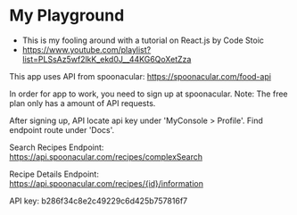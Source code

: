 # My Playground

-   This is my fooling around with a tutorial on React.js by Code Stoic
-   https://www.youtube.com/playlist?list=PLSsAz5wf2lkK_ekd0J__44KG6QoXetZza

This app uses API from spoonacular:
https://spoonacular.com/food-api

In order for app to work, you need to sign up at spoonacular.
Note:
The free plan only has a amount of API requests.

After signing up, API locate api key under 'MyConsole > Profile'.
Find endpoint route under 'Docs'.

Search Recipes Endpoint:
https://api.spoonacular.com/recipes/complexSearch

Recipe Details Endpoint:
https://api.spoonacular.com/recipes/{id}/information

API key:
b286f34c8e2c49229c6d425b757816f7
